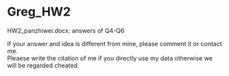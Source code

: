 # Greg_HW2

HW2_panzhiwei.docx: answers of Q4-Q6  
  
  
If your answer and idea is different from mine, please comment it or contact me.  
Pleaese write the citation of me if you directly use my data otherwise we will be regarded cheated.




